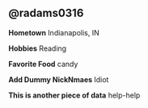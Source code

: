 ## @radams0316

**Hometown**  Indianapolis, IN

**Hobbies**  Reading

**Favorite Food** candy

**Add Dummy NickNmaes**  Idiot

**This is another piece of data** help-help